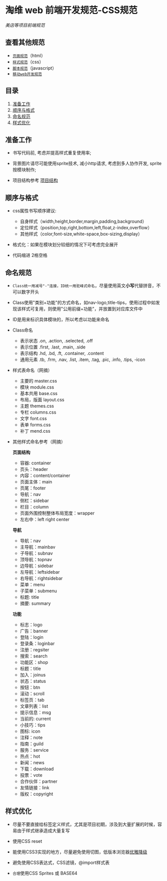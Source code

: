 淘维 web 前端开发规范-CSS规范
=====================
*美店等项目前端规范*


## <a name='list'>查看其他规范</a>

  + [`页面规范`](./html.md)（html）
  + [`样式规范`](./css.md)（css）
  + [`脚本规范`](./javascript.md)（javascript）
  + [`移动web开发规范`](./mobile.md)




## <a name='TOC'>目录</a>

  1. [准备工作](#prepare)
  1. [顺序与格式](#format)
  1. [命名规范](#namespace)
  1. [样式优化](#optimization)




## <a name='prepare'>准备工作</a>

- 书写代码前, 考虑并提高样式重复使用率;

- 背景图片请尽可能使用sprite技术, 减小http请求, 考虑到多人协作开发, sprite按模块制作;

- 项目结构参考 [项目结构](./overview.md#folder)




## <a name='format'>顺序与格式</a>

- css属性书写顺序建议:  
  + 自身样式（width,height,border,margin,padding,background）
  + 定位样式（position,top,right,bottom,left,float,z-index,overflow）
  + 其他样式（color,font-size,white-space,box-sizing,display）

- 格式化：如果在模块划分较细的情况下可考虑完全展开

- 代码缩进 2格空格





## <a name='namespace'>命名规范</a>

- `Class统一用减号"-"连接，ID统一用驼峰式命名`，尽量使用英文**小写**代替拼音，不可以数字开头

- Class使用"类别+功能"的方式命名，如nav-logo,title-tips，使用过程中如发现该样式可复用，则使用"公用前缀+功能"，并放置到对应库文件中

- ID是用来标识具体模块的，所以考虑以功能来命名

- Class命名
  + 表示状态  .on, .action, .selected, .off
  + 表示位置  .first, .last, .main, .side
  + 表示结构  .hd, .bd, .ft, .container, .content
  + 通用元素  .tb, .frm, .nav, .list, .item, .tag, .pic, .info, .tips, -icon


- 样式表命名（网摘）
  + 主要的 master.css 
  + 模块 module.css 
  + 基本共用 base.css 
  + 布局，版面 layout.css 
  + 主题 themes.css 
  + 专栏 columns.css 
  + 文字 font.css 
  + 表单 forms.css 
  + 补丁 mend.css 

- 其他样式命名参考（网摘）

  **页面结构**

  + 容器: container 
  + 页头：header 
  + 内容：content/container 
  + 页面主体：main 
  + 页尾：footer 
  + 导航：nav 
  + 侧栏：sidebar 
  + 栏目：column 
  + 页面外围控制整体布局宽度：wrapper 
  + 左右中：left right center 

  **导航**

  + 导航：nav 
  + 主导航：mainbav 
  + 子导航：subnav 
  + 顶导航：topnav 
  + 边导航：sidebar 
  + 左导航：leftsidebar 
  + 右导航：rightsidebar 
  + 菜单：menu 
  + 子菜单：submenu 
  + 标题: title 
  + 摘要: summary 

  **功能** 
  + 标志：logo 
  + 广告：banner 
  + 登陆：login 
  + 登录条：loginbar 
  + 注册：regsiter 
  + 搜索：search 
  + 功能区：shop 
  + 标题：title 
  + 加入：joinus 
  + 状态：status 
  + 按钮：btn 
  + 滚动：scroll 
  + 标签页：tab 
  + 文章列表：list 
  + 提示信息：msg 
  + 当前的: current 
  + 小技巧：tips 
  + 图标: icon 
  + 注释：note 
  + 指南：guild 
  + 服务：service 
  + 热点：hot 
  + 新闻：news 
  + 下载：download 
  + 投票：vote 
  + 合作伙伴：partner 
  + 友情链接：link 
  + 版权：copyright 





## <a name='optimization'>样式优化</a>

- 尽量不要直接给标签定义样式，尤其是项目初期，涉及到大量扩展的时候，容易由于样式继承造成大量复写

- 使用CSS reset

- 能使用CSS3实现的地方，尽量避免使用切图，低版本浏览器[优雅降级](http://segmentfault.com/q/1010000000264469)

- 避免使用CSS表达式，CSS滤镜，@import样式表

- `合理`使用CSS Sprites 或 BASE64






